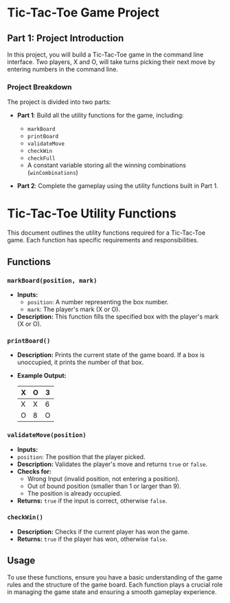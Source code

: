 # Tic-Tac-Toe Game Project

## Part 1: Project Introduction

In this project, you will build a Tic-Tac-Toe game in the command line interface. Two players, X and O, will take turns picking their next move by entering numbers in the command line.

### Project Breakdown

The project is divided into two parts:

- **Part 1**: Build all the utility functions for the game, including:
  - `markBoard`
  - `printBoard`
  - `validateMove`
  - `checkWin`
  - `checkFull`
  - A constant variable storing all the winning combinations (`winCombinations`)

- **Part 2**: Complete the gameplay using the utility functions built in Part 1.


# Tic-Tac-Toe Utility Functions

This document outlines the utility functions required for a Tic-Tac-Toe game. Each function has specific requirements and responsibilities.

## Functions

### `markBoard(position, mark)`
- **Inputs:**
  - `position`: A number representing the box number.
  - `mark`: The player's mark (X or O).
- **Description:** This function fills the specified box with the player's mark (X or O).

### `printBoard()`
- **Description:** Prints the current state of the game board. If a box is unoccupied, it prints the number of that box.
- **Example Output:**

  | X | O | 3 |
  |---|---|---|
  | X | X | 6 |
  | O | 8 | O |


### `validateMove(position)`
- **Inputs:**
- `position`: The position that the player picked.
- **Description:** Validates the player's move and returns `true` or `false`.
- **Checks for:**
  - Wrong Input (invalid position, not entering a position).
  - Out of bound position (smaller than 1 or larger than 9).
  - The position is already occupied.
- **Returns:** `true` if the input is correct, otherwise `false`.

### `checkWin()`
- **Description:** Checks if the current player has won the game.
- **Returns:** `true` if the player has won, otherwise `false`.

## Usage

To use these functions, ensure you have a basic understanding of the game rules and the structure of the game board. Each function plays a crucial role in managing the game state and ensuring a smooth gameplay experience.

